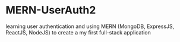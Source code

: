 # MERN-UserAuth2
learning user authentication and using MERN (MongoDB, ExpressJS, ReactJS, NodeJS) to
create a my first full-stack application
